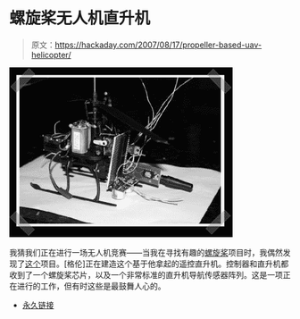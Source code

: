 # 螺旋桨无人机直升机

> 原文：<https://hackaday.com/2007/08/17/propeller-based-uav-helicopter/>

![](img/ae51a5064f492722a98392bd987ef798.png)

我猜我们正在进行一场无人机竞赛——当我在寻找有趣的[螺旋桨](http://www.parallax.com/propeller/index.asp)项目时，我偶然发现了[这个](http://www.tarbox.org/helicontrol.html)项目。[格伦]正在建造这个基于他拿起的遥控直升机。控制器和直升机都收到了一个螺旋桨芯片，以及一个非常标准的直升机导航传感器阵列。这是一项正在进行的工作，但有时这些是最鼓舞人心的。

*   [永久链接](http://www.tarbox.org/helicontrol.html)